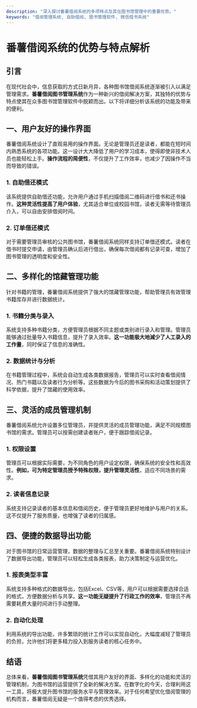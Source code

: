```yaml
---
description: "深入探讨番薯借阅系统的多项特点及其在图书馆管理中的重要优势。"
keywords: "借阅管理系统, 自助借阅, 图书管理软件, 微信借书系统"
---
```

# 番薯借阅系统的优势与特点解析

## 引言

在现代社会中，信息获取的方式日新月异，各种图书馆借阅系统逐渐被引入以满足管理需求。**番薯借阅图书管理系统**作为一种新兴的借阅解决方案，其独特的优势与特点使其在众多图书馆管理软件中脱颖而出。以下将详细分析该系统的功能及带来的便利。

## 一、用户友好的操作界面

番薯借阅系统设计了直观易用的操作界面。无论是管理员还是读者，都能在短时间内熟悉系统的各项功能。这一设计大大降低了用户的学习成本，使得即使非技术人员也能轻松上手。**操作流程的简便性**，不仅提升了工作效率，也减少了因操作不当而导致的错误。

### 1. 自助借还模式 

该系统提供自助借还功能，允许用户通过手机扫描借阅二维码进行借书和还书操作。**这种灵活性提高了用户体验**，尤其适合单位或校园书馆，读者无需等待管理员介入，可以自由安排借阅时间。

### 2. 订单借还模式 

对于需要管理员审核的公共图书馆，番薯借阅系统同样支持订单借还模式。读者在借书时提交申请，由管理员确认后进行借出，确保每次借阅都有记录可查，增加了图书管理的透明度和安全性。

## 二、多样化的馆藏管理功能

针对书籍的管理，番薯借阅系统提供了强大的馆藏管理功能，帮助管理员有效管理书籍库存并进行数据统计。

### 1. 书籍分类与录入 

系统支持多种书籍分类，方便管理员根据不同主题或类别进行录入和管理。管理员能够通过批量导入书籍信息，提升了录入效率。**这一功能极大地減少了人工录入的工作量**，同时保证了信息的准确性。

### 2. 数据统计与分析 

在书籍管理过程中，系统会自动生成各类数据报告，管理员可以实时查看借阅情况、热门书籍以及读者行为分析等。这些数据为今后的图书采购和活动策划提供了科学依据，提升了馆藏的使用效率。

## 三、灵活的成员管理机制

番薯借阅系统允许设置多位管理员，并提供灵活的成员管理功能，满足不同规模图书馆的需求。管理员可以按需创建读者账户，便于跟踪借阅记录。

### 1. 权限设置 

管理员可以根据实际需要，为不同角色的用户设定权限，确保系统的安全性和高效性。**例如，可为特定管理员授予特殊权限，提升管理灵活性**，适应不同场景的需求。

### 2. 读者信息记录 

系统支持记录读者的基本信息和借阅历史，便于管理员更好地维护与用户的关系。这不仅提升了服务质量，也增强了读者的归属感。

## 四、便捷的数据导出功能

对于图书馆的日常运营管理，数据的整理与汇总至关重要。番薯借阅系统特别设计了数据导出功能，管理员可以轻松生成各类报表，助力决策制定与运营优化。

### 1. 报表类型丰富 

系统支持多种格式的数据导出，包括Excel、CSV等，用户可以根据需要选择合适的格式，方便数据分析与共享。**这一功能无疑提升了行政工作的效率**，管理员不再需要耗费大量时间进行手动整理。

### 2. 自动化处理 

利用系统的导出功能，许多繁琐的统计工作可以实现自动化，大幅度减轻了管理员的负担，允许他们将更多精力投入到服务读者的核心任务中。

## 结语

总体来看，**番薯借阅图书管理系统**凭借其用户友好的界面、多样化的功能和灵活的管理机制，为图书馆的运营提供了全新的解决方案。在数字化的今天，合理利用这一工具，将极大提升图书馆的服务水平与管理效率。对于任何希望优化借阅管理的机构而言，番薯借阅无疑是一个值得考虑的优秀选择。
